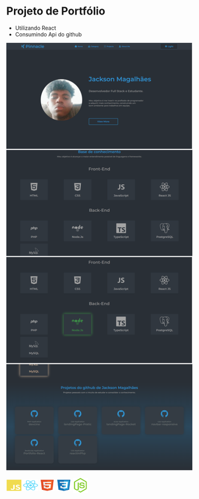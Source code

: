 # Projeto de Portfólio
- Utilizando React
- Consumindo Api do github

<div>
  <img height="280px" src="https://github.com/Jackson-SM/Portfolio-React/blob/master/public/readme/portfolio1.png?raw=true" />
  <img height="280px" src="https://github.com/Jackson-SM/Portfolio-React/blob/master/public/readme/portfolio2.png?raw=true" />
  <img height="280px" src="https://github.com/Jackson-SM/Portfolio-React/blob/master/public/readme/portfolio3.png?raw=true" />
  <img height="280px" src="https://github.com/Jackson-SM/Portfolio-React/blob/master/public/readme/portfolio4.png?raw=true" />
 </div>

<div style="display: inline_block"><br>
  <img align="center" alt="Jack-Js" height="30" width="40" src="https://raw.githubusercontent.com/devicons/devicon/master/icons/javascript/javascript-plain.svg">
  <img align="center" alt="Jack-React" height="30" width="40" src="https://raw.githubusercontent.com/devicons/devicon/master/icons/react/react-original.svg">
  <img align="center" alt="Jack-HTML" height="30" width="40" src="https://raw.githubusercontent.com/devicons/devicon/master/icons/html5/html5-original.svg">
  <img align="center" alt="Jack-CSS" height="30" width="40" src="https://raw.githubusercontent.com/devicons/devicon/master/icons/css3/css3-original.svg">
  <img align="center" alt="Jack-Node" height="40" width="40" src="https://raw.githubusercontent.com/devicons/devicon/master/icons/nodejs/nodejs-original.svg">
</div>
